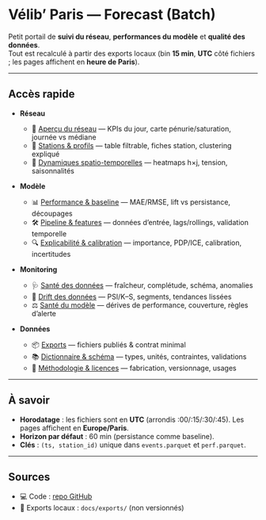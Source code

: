 # Vélib’ Paris — Forecast (Batch)

Petit portail de **suivi du réseau**, **performances du modèle** et **qualité des données**.  
Tout est recalculé à partir des exports locaux (bin **15 min**, **UTC** côté fichiers ; les pages affichent en **heure de Paris**).

---

## Accès rapide

- **Réseau**
  - 🔎 [Aperçu du réseau](network/overview.md) — KPIs du jour, carte pénurie/saturation, journée vs médiane
  - 🧭 [Stations & profils](network/stations.md) — table filtrable, fiches station, clustering expliqué
  - 🌊 [Dynamiques spatio-temporelles](network/dynamics.md) — heatmaps h×j, tension, saisonnalités

- **Modèle**
  - 📊 [Performance & baseline](model/performance.md) — MAE/RMSE, lift vs persistance, découpages
  - 🛠️ [Pipeline & features](model/pipeline.md) — données d’entrée, lags/rollings, validation temporelle
  - 🔍 [Explicabilité & calibration](model/explainability.md) — importance, PDP/ICE, calibration, incertitudes

- **Monitoring**
  - 🩺 [Santé des données](monitoring/data-health.md) — fraîcheur, complétude, schéma, anomalies
  - 🔀 [Drift des données](monitoring/drift.md) — PSI/K–S, segments, tendances lissées
  - ⚖️ [Santé du modèle](monitoring/model-health.md) — dérives de performance, couverture, règles d’alerte

- **Données**
  - 📦 [Exports](data/exports.md) — fichiers publiés & contrat minimal
  - 📚 [Dictionnaire & schéma](data/dictionary.md) — types, unités, contraintes, validations
  - 📑 [Méthodologie & licences](data/methodology.md) — fabrication, versionnage, usages

---

## À savoir

- **Horodatage** : les fichiers sont en **UTC** (arrondis :00/:15/:30/:45). Les pages affichent en **Europe/Paris**.  
- **Horizon par défaut** : 60 min (persistance comme baseline).  
- **Clés** : `(ts, station_id)` unique dans `events.parquet` et `perf.parquet`.

---

## Sources

- 💻 Code : [repo GitHub](https://github.com/Adrien-1997/bike-forecast-paris-velib)  
- 📄 Exports locaux : `docs/exports/` (non versionnés)